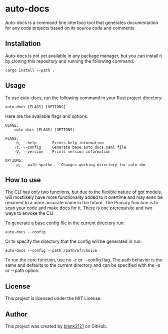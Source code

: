 # auto-docs

Auto-docs is a command-line interface tool that generates documentation for any code projects based on its source code and comments.

## Installation

Auto-docs is not yet available in any package manager, but you can install it by cloning this repository and running the following command:

```
cargo install --path .
```

## Usage

To use auto-docs, run the following command in your Rust project directory:

```
auto-docs [FLAGS] [OPTIONS]
```

Here are the available flags and options:

```
USAGE:
    auto-docs [FLAGS] [OPTIONS]

FLAGS:
    -h, --help       Prints help information
    -c, --config     Generate base auto_docs.yaml file
    -V, --version    Prints version information

OPTIONS:
    -p, --path <path>    Changes working directory for auto-doc
```

## How to use

The CLI has only two functions, but due to the flexible nature of gpt models, will mostlikely have more functionality added to it overtime and may even be renamed to a more 
accurate name in the future. The Primary function is to scan your code and make docs for it. There is one prerequisite and two ways to envoke the CLI.

To generate a base config file in the current directory run:

```
auto-docs --config
```

Or to specify the directory that the config will be generated in run:

```
auto-docs --config --path /path/of/choice
```

To run the core function, use no -c or --config flag. The path behavior is the same and defaults to the current directory and can be specified with the -p or --path option.

## License

This project is licensed under the MIT License. 

## Author

This project was created by [blank2121](https://github.com/blank2121) on GitHub.
